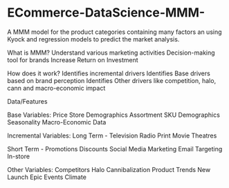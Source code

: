 # ECommerce-DataScience-MMM-
A MMM model for the product categories containing many factors an using Kyock and regression models to predict the market analysis.

What is MMM?
Understand various marketing activities 
Decision-making tool for brands 
Increase Return on Investment 

How does it work?
Identifies incremental drivers 
Identifies Base drivers based on brand perception
Identifies Other drivers like competition, halo, cann and macro-economic impact

Data/Features

Base Variables:
Price
Store Demographics
Assortment
SKU Demographics
Seasonality
Macro-Economic Data

Incremental Variables:
Long Term -
Television
Radio
Print
Movie Theatres

Short Term -
Promotions
Discounts
Social Media Marketing
Email Targeting
In-store

Other Variables:
Competitors
Halo
Cannibalization
Product Trends
New Launch
Epic Events
Climate
